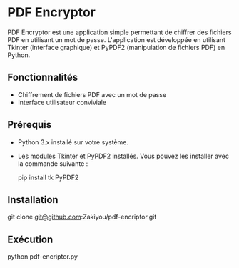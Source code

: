 # PDF Encryptor

PDF Encryptor est une application simple permettant de chiffrer des fichiers PDF en utilisant un mot de passe. L'application est développée en utilisant Tkinter (interface graphique) et PyPDF2 (manipulation de fichiers PDF) en Python.

## Fonctionnalités

- Chiffrement de fichiers PDF avec un mot de passe
- Interface utilisateur conviviale

## Prérequis

- Python 3.x installé sur votre système.
- Les modules Tkinter et PyPDF2 installés. Vous pouvez les installer avec la commande suivante :

  pip install tk PyPDF2

## Installation

git clone git@github.com:Zakiyou/pdf-encriptor.git

## Exécution
python pdf-encriptor.py

